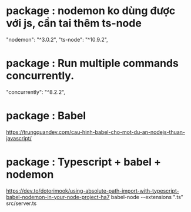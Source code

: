 # package : nodemon ko dùng được với js, cần tai thêm ts-node
"nodemon": "^3.0.2",
"ts-node": "^10.9.2",
# package : Run multiple commands concurrently. 
 "concurrently": "^8.2.2",
# package : Babel 
https://trungquandev.com/cau-hinh-babel-cho-mot-du-an-nodejs-thuan-javascript/
# package : Typescript + babel + nodemon
https://dev.to/dotorimook/using-absolute-path-import-with-typescript-babel-nodemon-in-your-node-project-ha7
babel-node --extensions \".ts\" src/server.ts